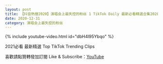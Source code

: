 ```yaml
---
layout: post
title: 【抖音熱搜2020】演唱会上最失控的粉丝 1 TikTok Daily 最新必看精選合集2020 12 31
date: 2020-12-31
category: 演唱会上最失控的粉丝
---
```


{% include youtube-video.html id="dbH4l95Ybqo" %}

2021必看 最新精選 Top TikTok Trending Clips

喜歡請點贊轉發加訂閱 Like & Subscribe：[YouTube](https://www.youtube.com/channel/UCAoR7VcanIPd04uEq_GIylA/videos)

